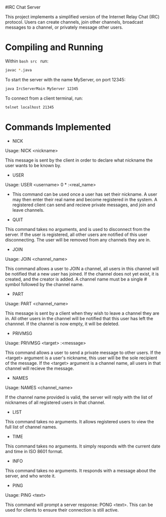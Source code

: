 #IRC Chat Server

This project implements a simplified version of the Internet Relay Chat (IRC) protocol. Users can create channels, join other channels, broadcast messages to a channel, or privately message other users.

# Compiling and Running

Within ```bash src ``` run:

```bash
javac *.java
```

To start the server with the name MyServer, on port 12345:

```bash
java IrcServerMain MyServer 12345
```


To connect from a client terminal, run:
```bash
telnet localhost 21345
```


# Commands Implemented

- NICK

Usage: NICK \<nickname>

This message is sent by the client in order to declare what nickname the user wants to be known
by.

- USER

Usage: USER \<username> 0 * :\<real\_name>

- This command can be used once a user has set their nickname. A user may then enter their real name and become registered in the system. A registered client can send and recieve private messages, and join and leave channels.


- QUIT

This command takes no arguments, and is used to disconnect from the server. If the user is registered, all other users are notified of this user disconnecting. The user will be removed from any channels they are in.

- JOIN

Usage: JOIN \<channel\_name>

This command allows a user to JOIN a channel, all users in this channel will be notified that a new user has joined. If the channel does not yet exist, it is created, and the creator is added. A channel name must be a single \# symbol followed by the channel name.


- PART

Usage: PART \<channel\_name>

This message is sent by a client when they wish to leave a channel they are in. All other users in the channel will be notified that this user has left the channnel. If the channel is now empty, it will be deleted.

- PRIVMSG

Usage: PRIVMSG \<target> :\<message>

This command allows a user to send a private message to other users. If the \<target> argument is a user's nickname, this user will be the sole recipient of the message. If the \<target> argument is a channel name, all users in that channel will recieve the message.

- NAMES

Usage: NAMES \<channel\_name>

If the channel name provided is valid, the server will reply with the list of nicknames of all registered users in that channel.

- LIST

This command takes no arguments. It allows registered users to view the full list of channel names.

- TIME

This command takes no arguments. It simply responds with the current date and time in ISO 8601 format.

- INFO

This command takes no arguments. It responds with a message about the server, and who wrote it.

- PING

Usage: PING \<text>

This command will prompt a server response: PONG \<text>. This can be used for clients to ensure their connection is still active.
